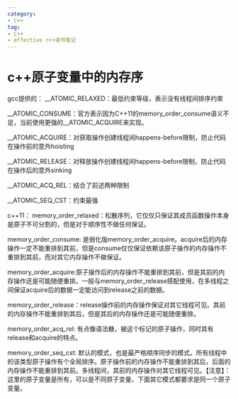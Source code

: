 ```yaml
---
category: 
- C++
tag:
- C++
- effective c++读书笔记
---
```


# c++原子变量中的内存序

gcc提供的：
__ATOMIC_RELAXED：最低约束等级，表示没有线程间排序约束

__ATOMIC_CONSUME：官方表示因为C++11的memory_order_consume语义不足，当前使用更强的__ATOMIC_ACQUIRE来实现。

__ATOMIC_ACQUIRE：对获取操作创建线程间happens-before限制，防止代码在操作前的意外hoisting

__ATOMIC_RELEASE：对释放操作创建线程间happens-before限制，防止代码在操作后的意外sinking

__ATOMIC_ACQ_REL：结合了前述两种限制

__ATOMIC_SEQ_CST：约束最强


c++11：
memory_order_relaxed：松散序列，它仅仅只保证其成员函数操作本身是原子不可分割的，但是对于顺序性不做任何保证。

memory_order_consume: 是弱化版memory_order_acquire。acquire后的内存操作一定不能重排到其前，但是consume仅仅保证依赖该原子操作的内存操作不重排到其前，而对其它内存操作不做保证。

memory_order_acquire:原子操作后的内存操作不能重排到其前，但是其前的内存操作还是可能随便重排。一般与memory_order_release搭配使用，在多线程之间保证acquire后的数据一定能访问到release之前的数据。

memory_order_release：release操作前的内存操作保证对其它线程可见。其前的内存操作不能重排到其后，但是其后的内存操作还是可能随便重排。

memory_order_acq_rel: 有点像语法糖，被这个标记的原子操作，同时具有release和acquire的特点。

memory_order_seq_cst: 默认的模式，也是最严格顺序同步的模式。所有线程中的该类型原子操作有个全局排序。原子操作前的内存操作不能重排到其后，后面的内存操作不能重排到其前。多线程间，其前的内存操作对其它线程可见。【注意】：这里的原子变量是所有，可以是不同原子变量，下面其它模式都要求是同一个原子变量。
